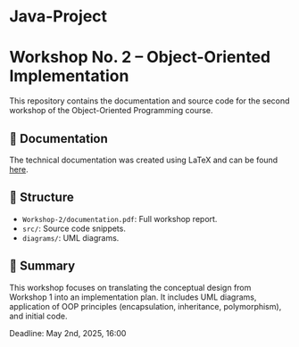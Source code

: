 # Java-Project
# Workshop No. 2 – Object-Oriented Implementation

This repository contains the documentation and source code for the second workshop of the Object-Oriented Programming course.

## 📄 Documentation

The technical documentation was created using LaTeX and can be found [here](./Workshop-2/documentation.pdf).

## 📁 Structure

- `Workshop-2/documentation.pdf`: Full workshop report.
- `src/`: Source code snippets.
- `diagrams/`: UML diagrams.

## 🧠 Summary

This workshop focuses on translating the conceptual design from Workshop 1 into an implementation plan. It includes UML diagrams, application of OOP principles (encapsulation, inheritance, polymorphism), and initial code.

Deadline: May 2nd, 2025, 16:00
